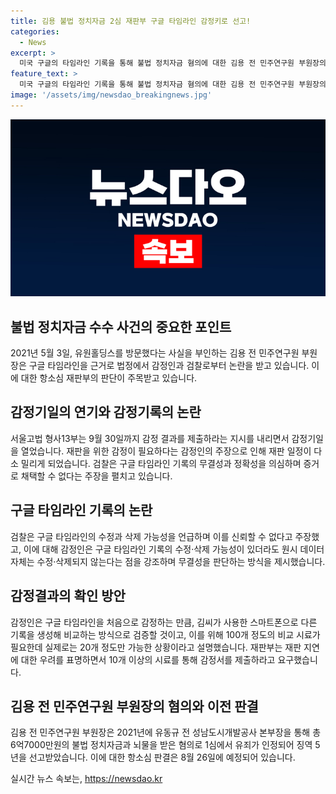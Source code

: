 ```yaml
---
title: 김용 불법 정치자금 2심 재판부 구글 타임라인 감정키로 선고!
categories:
  - News
excerpt: >
  미국 구글의 타임라인 기록을 통해 불법 정치자금 혐의에 대한 김용 전 민주연구원 부원장의 주장과 검찰의 반발이 법정에서 논의되고 있다. 법원은 감정 절차를 밟기로 하고, 결심공판이 예정된 일정보다 약간 밀렸으나, 감정 결과가 필요하다는 감정인의 의견을 수용하고 있다. 김씨 측은 구글 타임라인 기록의 무결성을 주장하고 검찰은 해당 기록의 수정 가능성을 들어 반발하고 있다. 재판부는 재판 지연에 대한 우려를 나타내면서도, 10개 이상의 시료를 정하고 3개월 내에 감정서를 제출하도록 요청했다.
feature_text: >
  미국 구글의 타임라인 기록을 통해 불법 정치자금 혐의에 대한 김용 전 민주연구원 부원장의 주장과 검찰의 반발이 법정에서 논의되고 있다. 법원은 감정 절차를 밟기로 하고, 결심공판이 예정된 일정보다 약간 밀렸으나, 감정 결과가 필요하다는 감정인의 의견을 수용하고 있다. 김씨 측은 구글 타임라인 기록의 무결성을 주장하고 검찰은 해당 기록의 수정 가능성을 들어 반발하고 있다. 재판부는 재판 지연에 대한 우려를 나타내면서도, 10개 이상의 시료를 정하고 3개월 내에 감정서를 제출하도록 요청했다.
image: '/assets/img/newsdao_breakingnews.jpg'
---
```


<p><img src="/assets/img/newsdao_breakingnews.jpg" alt="ranknews 속보" /></p>

<h2 data-ke-size="size26">불법 정치자금 수수 사건의 중요한 포인트</h2>

<p data-ke-size="size16">2021년 5월 3일, 유원홀딩스를 방문했다는 사실을 부인하는 김용 전 민주연구원 부원장은 구글 타임라인을 근거로 법정에서 감정인과 검찰로부터 논란을 받고 있습니다. 이에 대한 항소심 재판부의 판단이 주목받고 있습니다.</p>

<h2 data-ke-size="size26">감정기일의 연기와 감정기록의 논란</h2>

<p data-ke-size="size16">서울고법 형사13부는 9월 30일까지 감정 결과를 제출하라는 지시를 내리면서 감정기일을 열었습니다. 재판을 위한 감정이 필요하다는 감정인의 주장으로 인해 재판 일정이 다소 밀리게 되었습니다. 검찰은 구글 타임라인 기록의 무결성과 정확성을 의심하며 증거로 채택할 수 없다는 주장을 펼치고 있습니다.</p>

<h2 data-ke-size="size26">구글 타임라인 기록의 논란</h2>

<p data-ke-size="size16">검찰은 구글 타임라인의 수정과 삭제 가능성을 언급하며 이를 신뢰할 수 없다고 주장했고, 이에 대해 감정인은 구글 타임라인 기록의 수정·삭제 가능성이 있더라도 원시 데이터 자체는 수정·삭제되지 않는다는 점을 강조하며 무결성을 판단하는 방식을 제시했습니다.</p>

<h2 data-ke-size="size26">감정결과의 확인 방안</h2>

<p data-ke-size="size16">감정인은 구글 타임라인을 처음으로 감정하는 만큼, 김씨가 사용한 스마트폰으로 다른 기록을 생성해 비교하는 방식으로 검증할 것이고, 이를 위해 100개 정도의 비교 시료가 필요한데 실제로는 20개 정도만 가능한 상황이라고 설명했습니다. 재판부는 재판 지연에 대한 우려를 표명하면서 10개 이상의 시료를 통해 감정서를 제출하라고 요구했습니다.</p>

<h2 data-ke-size="size26">김용 전 민주연구원 부원장의 혐의와 이전 판결</h2>

<p data-ke-size="size16">김용 전 민주연구원 부원장은 2021년에 유동규 전 성남도시개발공사 본부장을 통해 총 6억7000만원의 불법 정치자금과 뇌물을 받은 혐의로 1심에서 유죄가 인정되어 징역 5년을 선고받았습니다. 이에 대한 항소심 판결은 8월 26일에 예정되어 있습니다.</p>
실시간 뉴스 속보는, <a href="https://newsdao.kr" rel="dofollow">https://newsdao.kr</a>


